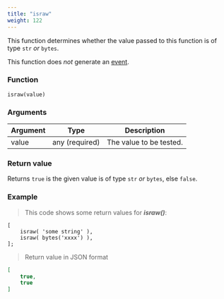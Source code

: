 ```yaml
---
title: "israw"
weight: 122
---
```


This function determines whether the value passed to this function is of
type `str` *or* `bytes`.

This function does *not* generate an [event](../../overview/events).

### Function

`israw(value)`

### Arguments

Argument | Type | Description
-------- | ---- | -----------
value | any (required) | The value to be tested.

### Return value

Returns `true` is the given value is of type `str` *or* `bytes`, else `false`.

### Example

> This code shows some return values for ***israw()***:

```thingsdb,json_response
[
    israw( 'some string' ),
    israw( bytes('xxxx') ),
];
```

> Return value in JSON format

```json
[
    true,
    true
]
```
